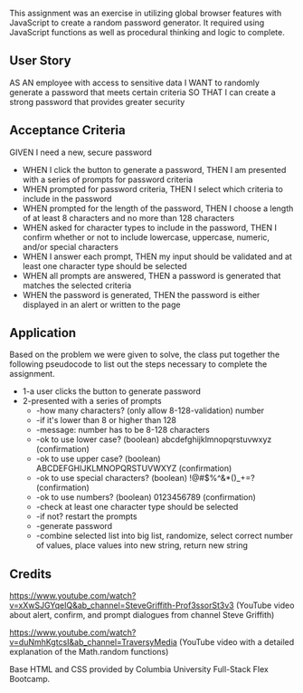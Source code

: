 This assignment was an exercise in utilizing global browser features with JavaScript to create a random password generator. It required using JavaScript functions as well as procedural thinking and logic to complete.

## User Story

AS AN employee with access to sensitive data
I WANT to randomly generate a password that meets certain criteria
SO THAT I can create a strong password that provides greater security

## Acceptance Criteria

GIVEN I need a new, secure password

- WHEN I click the button to generate a password,
  THEN I am presented with a series of prompts for password criteria
- WHEN prompted for password criteria,
  THEN I select which criteria to include in the password
- WHEN prompted for the length of the password,
  THEN I choose a length of at least 8 characters and no more than 128 characters
- WHEN asked for character types to include in the password,
  THEN I confirm whether or not to include lowercase, uppercase, numeric, and/or special characters
- WHEN I answer each prompt,
  THEN my input should be validated and at least one character type should be selected
- WHEN all prompts are answered,
  THEN a password is generated that matches the selected criteria
- WHEN the password is generated,
  THEN the password is either displayed in an alert or written to the page

## Application

Based on the problem we were given to solve, the class put together the following pseudocode to list out the steps necessary to complete the assignment.

- 1-a user clicks the button to generate password
- 2-presented with a series of prompts
  - -how many characters? (only allow 8-128-validation) number
  - -if it's lower than 8 or higher than 128
  - -message: number has to be 8-128 characters
  - -ok to use lower case? (boolean) abcdefghijklmnopqrstuvwxyz (confirmation)
  - -ok to use upper case? (boolean) ABCDEFGHIJKLMNOPQRSTUVWXYZ (confirmation)
  - -ok to use special characters? (boolean) !@#$%^&\*()\_+=? (confirmation)
  - -ok to use numbers? (boolean) 0123456789 (confirmation)
  - -check at least one character type should be selected
  - -if not? restart the prompts
  - -generate password
  - -combine selected list into big list, randomize, select correct number of values, place values into new string, return new string

## Credits

https://www.youtube.com/watch?v=xXwSJGYqeIQ&ab_channel=SteveGriffith-Prof3ssorSt3v3
(YouTube video about alert, confirm, and prompt dialogues from channel Steve Griffith)

https://www.youtube.com/watch?v=duNmhKgtcsI&ab_channel=TraversyMedia
(YouTube video with a detailed explanation of the Math.random functions)

Base HTML and CSS provided by Columbia University Full-Stack Flex Bootcamp.
